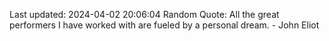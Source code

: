 Last updated: 2024-04-02 20:06:04
Random Quote: All the great performers I have worked with are fueled by a personal dream. - John Eliot